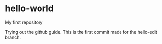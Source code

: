 # hello-world
My first repository

Trying out the github guide. This is the first commit made for the hello-edit branch.
